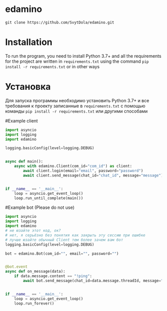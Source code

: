 # edamino
`git clone https://github.com/SvytDola/edamino.git`

# Installation
To run the program, you need to install Python 3.7+ and all the requirements for the project are written in `requirements.txt` using the command `pip install -r requirements.txt` or in other ways

# Установка
Для запуска программы необходимо установить Python 3.7+ и все требования к проекту записанные в `requirements.txt` с помощью команды `pip install -r requirements.txt` или другими способами


#Example client
```py
import asyncio
import logging
import edamino

logging.basicConfig(level=logging.DEBUG)


async def main():
    async with edamino.Client(com_id="com_id") as client:
        await client.login(email="email", password="password")
        await client.send_message(chat_id="chat_id", message="message")


if __name__ == '__main__':
    loop = asyncio.get_event_loop()
    loop.run_until_complete(main())
```
#Example bot (Please do not use)
```py
import asyncio
import logging
import edamino
# не юзайте этот код, ок?
# нет, я серьёзно без понятия как закрыть эту сессию при ошибке
# лучше юзайте обычный Client тем более зачем вам бот
logging.basicConfig(level=logging.DEBUG)

bot = edamino.Bot(com_id="", email="", password="")


@bot.event
async def on_message(data):
    if data.message.content == "!ping":
        await bot.send_message(chat_id=data.message.threadId, message="Pong")


if __name__ == '__main__':
    loop = asyncio.get_event_loop()
    loop.run_forever()

```
